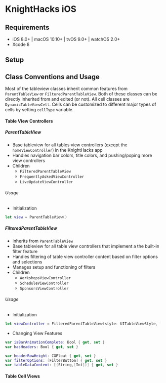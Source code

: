 # KnightHacks iOS

## Requirements

- iOS 8.0+ | macOS 10.10+ | tvOS 9.0+ | watchOS 2.0+
- Xcode 8

## Setup

## Class Conventions and Usage

Most of the tableview classes inherit common features from `ParentTableView` or `FilteredParentTableView`. Both of these classes can be directly inherited from and edited (or not). All cell classes are `DynamicTableViewCell`. Cells can be customized to different major types of cells by setting `cellType` variable.

#### Table View Controllers

##### ParentTableView

- Base tableview for all tables view controllers (except the `homeViewController`) in the KnightHacks app
- Handles navigation bar colors, title colors, and pushing/poping more view controllers
- Children
  - `FilteredParentTableView`
  - `FrequentlyAskedViewController`
  - `LiveUpdateViewController`
  
###### Usage
- Initialization
```swift 
let view = ParentTableView()
```

##### FilteredParentTableView
- Inherits from `ParentTableView`
- Base tableview for all table view controllers that implement a the built-in filter feature
- Handles filtering of table view controller content based on filter options and selections
- Manages setup and functioning of filters
- Children
  - `WorkshopsViewController`
  - `ScheduleViewController`
  - `SponsorsViewController`

###### Usage
- Initialization
```swift 
let viewController = FilteredParentTableView(style: UITableViewStyle, filterOptions: [FilterButton], content: [(String,[Int])])
```
- Changing View Features
```swift 
var isBarAnimationComplete: Bool { get, set }
var hasHeaders: Bool { get, set }

var headerRowHeight: CGFloat { get, set }
var filterOptions: [FilterButton] { get, set }
var tableDataContent: [(String,[Int])] { get, set }
```

#### Table Cell Views
